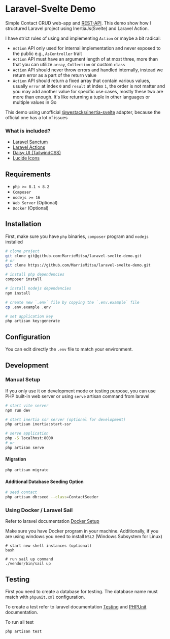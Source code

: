 # Laravel-Svelte Demo

Simple Contact CRUD web-app and [REST-API](./REST-API.md). This demo show how I structured Laravel project using InertiaJs(Svelte) and Laravel Action. 

I have strict rules of using and implementing `Action` or maybe a bit radical:

- `Action` API only used for internal implementation and never exposed to the public e.g., `AsController` trait
- `Action` API must have an argument length of at most three, more than that you can utilize `array`, `Collection` or custom `class`
- `Action` API should never throw errors and handled internally, instead we return error as a part of the return value
- `Action` API should return a fixed array that contain various values, usually `error` at index `0` and `result` at index `1`, the order is not matter and you may add another value for specific use cases, mostly these two are more than enough. It's like returning a tuple in other languages or multiple values in Go

This demo using unofficial [@westacks/inertia-svelte](https://github.com/westacks/inertia-svelte) adapter, because the official one has a lot of issues

### What is included?

- [Laravel Sanctum](https://laravel.com/docs/10.x/sanctum)
- [Laravel Actions](https://laravelactions.com/)
- [Daisy UI (TailwindCSS)](https://daisyui.com/)
- [Lucide Icons](https://lucide.dev/icons/)

## Requirements

- `php >= 8.1 < 8.2`
- `Composer`
- `nodejs >= 16`
- `Web Server` (Optional)
- `Docker` (Optional) 

## Installation

First, make sure you have `php` binaries, `composer` program and `nodejs` installed

```bash
# clone project
git clone git@github.com:MarrieMitsu/laravel-svelte-demo.git
# or
git clone https://github.com/MarrieMitsu/laravel-svelte-demo.git

# install php dependencies
composer install

# install nodejs dependencies
npm install

# create new `.env` file by copying the `.env.example` file
cp .env.example .env

# set application key
php artisan key:generate
```

## Configuration

You can edit directly the `.env` file to match your environment.

## Development

### Manual Setup

If you only use it on development mode or testing purpose, you can use PHP built-in web server or using `serve` artisan command from laravel

```bash
# start vite server
npm run dev

# start inertia ssr server (optional for development)
php artisan inertia:start-ssr

# serve application
php -S localhost:8000
# or
php artisan serve
```

#### Migration

```bash
php artisan migrate
```

#### Additional Database Seeding Option

```bash
# seed contact
php artisan db:seed --class=ContactSeeder
```

### Using Docker / Laravel Sail

Refer to laravel documentation [Docker Setup](https://laravel.com/docs/10.x/installation#docker-installation-using-sail)

Make sure you have Docker program in your machine. Additionally, if you are using windows you need to install `WSL2` (Windows Subsystem for Linux)

```
# start new shell instances (optional)
bash

# run sail up command
./vendor/bin/sail up
```

## Testing

First you need to create a database for testing. The database name must match with `phpunit.xml` configuration.

To create a test refer to laravel documentation [Testing](https://laravel.com/docs/10.x/testing) and [PHPUnit](https://phpunit.de/) documentation.

To run all test

```shell
php artisan test
```
